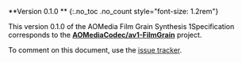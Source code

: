 <div id="cover-legend" class="alert alert-secondary" style="color: #000;" markdown="1">

**Version 0.1.0 **
{:.no_toc .no_count style="font-size: 1.2rem"}

This version 0.1.0 of the AOMedia Film Grain Synthesis 1Specification corresponds
to the **[AOMediaCodec/av1-FilmGrain]** project.

To comment on this document, use the [issue tracker].

[AOMediaCodec/av1-FilmGRain]: https://github.com/AOMediaCodec/av1-FilmGrain
[issue tracker]: https://github.com/AOMediaCodec/av1-FilmGrain/issues


</div>
